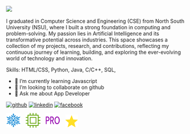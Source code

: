 ![](https://media.licdn.com/dms/image/v2/D4E16AQG-mV_HZjjWmg/profile-displaybackgroundimage-shrink_350_1400/B4EZkLZ83wIsAk-/0/1756832981199?e=1759968000&v=beta&t=hmZ-GdLESc8WLfXzXdXWBRYDjZxhwn4gPdZkfJaH0ek)

I graduated in Computer Science and Engineering (CSE) from North South University (NSU), where I built a strong foundation in computing and problem-solving. My passion lies in Artificial Intelligence and its transformative potential across industries. This space showcases a collection of my projects, research, and contributions, reflecting my continuous journey of learning, building, and exploring the ever-evolving world of technology and innovation.

Skills:  HTML/CSS, Python, Java, C/C++, SQL,

- 🌱 I’m currently learning  Javascript 
- 👯 I’m looking to collaborate on github 
- 💬 Ask me about App Developer 


[<img src='https://cdn.jsdelivr.net/npm/simple-icons@3.0.1/icons/github.svg' alt='github' height='40'>](https://github.com/https://github.com/Salim01-stack)  [<img src='https://cdn.jsdelivr.net/npm/simple-icons@3.0.1/icons/linkedin.svg' alt='linkedin' height='40'>](https://www.linkedin.com/in/https://www.linkedin.com/in/salim-rahaman-dipu-008759381//)  [<img src='https://cdn.jsdelivr.net/npm/simple-icons@3.0.1/icons/facebook.svg' alt='facebook' height='40'>](https://www.facebook.com/https://www.facebook.com/salim.rahaman.dipu.2024)  

<a href='https://archiveprogram.github.com/'><img src='https://raw.githubusercontent.com/acervenky/animated-github-badges/master/assets/acbadge.gif' width='40' height='40'></a> <a href='https://docs.github.com/en/developers'><img src='https://raw.githubusercontent.com/acervenky/animated-github-badges/master/assets/devbadge.gif' width='40' height='40'></a> <a href='https://github.com/pricing'><img src='https://raw.githubusercontent.com/acervenky/animated-github-badges/master/assets/pro.gif' width='40' height='40'></a> <a href='https://stars.github.com/'><img src='https://raw.githubusercontent.com/acervenky/animated-github-badges/master/assets/starbadge.gif' width='35' height='35'></a> 

